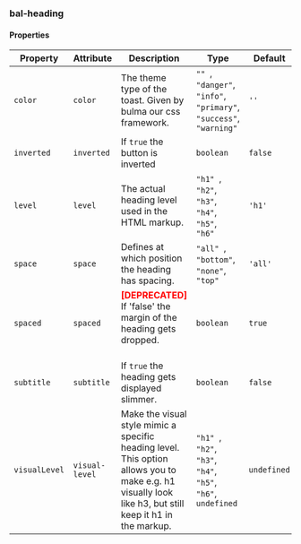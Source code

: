 ### bal-heading


#### Properties

| Property      | Attribute      | Description                                                                                                                                             | Type                                                                        | Default     |
| ------------- | -------------- | ------------------------------------------------------------------------------------------------------------------------------------------------------- | --------------------------------------------------------------------------- | ----------- |
| `color`       | `color`        | The theme type of the toast. Given by bulma our css framework.                                                                                          | `"" `, ` "danger" `, ` "info" `, ` "primary" `, ` "success" `, ` "warning"` | `''`        |
| `inverted`    | `inverted`     | If `true` the button is inverted                                                                                                                        | `boolean`                                                                   | `false`     |
| `level`       | `level`        | The actual heading level used in the HTML markup.                                                                                                       | `"h1" `, ` "h2" `, ` "h3" `, ` "h4" `, ` "h5" `, ` "h6"`                    | `'h1'`      |
| `space`       | `space`        | Defines at which position the heading has spacing.                                                                                                      | `"all" `, ` "bottom" `, ` "none" `, ` "top"`                                | `'all'`     |
| `spaced`      | `spaced`       | <span style="color:red">**[DEPRECATED]**</span> If 'false' the margin of the heading gets dropped.<br/><br/>                                            | `boolean`                                                                   | `true`      |
| `subtitle`    | `subtitle`     | If `true` the heading gets displayed slimmer.                                                                                                           | `boolean`                                                                   | `false`     |
| `visualLevel` | `visual-level` | Make the visual style mimic a specific heading level. This option allows you to make e.g. h1 visually look like h3, but still keep it h1 in the markup. | `"h1" `, ` "h2" `, ` "h3" `, ` "h4" `, ` "h5" `, ` "h6" `, ` undefined`     | `undefined` |

